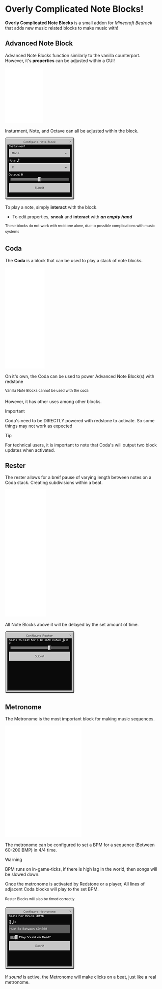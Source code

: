 # Overly Complicated Note Blocks!

**Overly Complicated Note Blocks** is a small addon for *Minecraft Bedrock* that adds new music related blocks to make music with!

## Advanced Note Block
Advanced Note Blocks function similarly to the vanilla counterpart. However, it's **properties** can be adjusted within a GUI!

![Advanced Note Block](/renders/noteblock.gif)

Insturment, Note, and Octave can all be adjusted within the block.

![Advanced Note Block UI](/renders/noteblock-ui.png)

To play a note, simply **interact** with the block.
- To edit properties, **sneak** and **interact** with ***an empty hand***

<sup>These blocks do not work with redstone alone, due to possible complications with music systems</sup>

## Coda
The **Coda** is a block that can be used to play a stack of note blocks.

![Coda](/renders/coda.gif)

On it's own, the Coda can be used to power Advanced Note Block(s) with redstone

<sup>Vanilla Note Blocks cannot be used with the coda</sup>

However, it has other uses among other blocks.

> [!IMPORTANT]
> Coda's need to be DIRECTLY powered with redstone to activate. So some things may not work as expected

> [!TIP]
> For technical users, it is important to note that Coda's will output two block updates when activated.

## Rester
The rester allows for a breif pause of varying length between notes on a Coda stack. Creating subdivisions within a beat.

![Rester](/renders/rester.gif)

All Note Blocks above it will be delayed by the set amount of time.

![Rester GUI](/renders/rester-ui.png)

## Metronome
The Metronome is the most important block for making music sequences.

![Metronome Block](/renders/metronome.gif)

The metronome can be configured to set a BPM for a sequence (Between 60-200 BMP) in 4/4 time.
> [!WARNING]
> BPM runs on in-game-ticks, if there is high lag in the world, then songs will be slowed down.

Once the metronome is activated by Redstone or a player, All lines of adjacent Coda blocks will play to the set BPM.

<sup>Rester Blocks will also be timed correctly<sup>

![Metronome GUI](/renders/metronome-ui.png)

If *sound* is active, the Metronome will make clicks on a beat, just like a real metronome.
